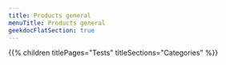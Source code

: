 ```yaml
---
title: Products general
menuTitle: Products general 
geekdocFlatSection: true
---
```


{{% children titlePages="Tests" titleSections="Categories" %}}